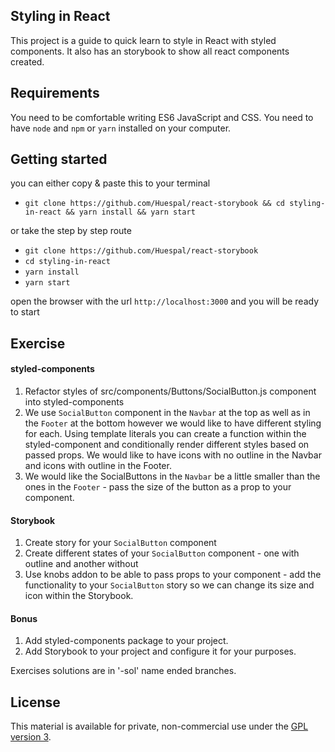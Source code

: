 ## Styling in React
This project is a guide to quick learn to style in React with styled components. 
It also has an storybook to show all react components created. 

## Requirements
You need to be comfortable writing ES6 JavaScript and CSS.
You need to have `node` and `npm` or `yarn` installed on your computer.

## Getting started
you can either copy & paste this to your terminal

- `git clone https://github.com/Huespal/react-storybook && cd styling-in-react && yarn install && yarn start`

or take the step by step route
- `git clone https://github.com/Huespal/react-storybook`
- `cd styling-in-react`
- `yarn install`
- `yarn start`

open the browser with the url `http://localhost:3000` and you will be ready to start

## Exercise

#### styled-components

1. Refactor styles of src/components/Buttons/SocialButton.js component into styled-components
2. We use `SocialButton` component in the `Navbar` at the top as well as in the `Footer` at the bottom however we would like to have different styling for each. Using template literals you can create a function within the styled-component and conditionally render different styles based on passed props.
We would like to have icons with no outline in the Navbar and icons with outline in the Footer.
3. We would like the SocialButtons in the `Navbar` be a little smaller than the ones in the `Footer` - pass the size of the button as a prop to your component.


#### Storybook

1. Create story for your `SocialButton` component
2. Create different states of your `SocialButton` component - one with outline and another without
3. Use knobs addon to be able to pass props to your component - add the functionality to your `SocialButton` story so we can change its size and icon within the Storybook.

#### Bonus

1. Add styled-components package to your project.
2. Add Storybook to your project and configure it for your purposes.

Exercises solutions are in '-sol' name ended branches.

## License

This material is available for private, non-commercial use under the [GPL version 3](http://www.gnu.org/licenses/gpl-3.0-standalone.html).
